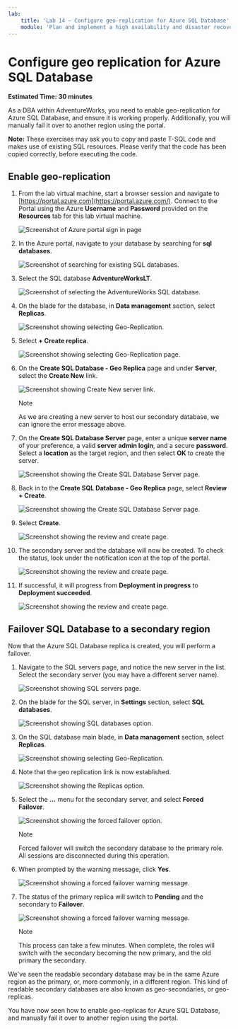 ```yaml
---
lab:
    title: 'Lab 14 – Configure geo-replication for Azure SQL Database'
    module: 'Plan and implement a high availability and disaster recovery solution'
---
```


# Configure geo replication for Azure SQL Database

**Estimated Time: 30 minutes**

As a DBA within AdventureWorks, you need to enable geo-replication for Azure SQL Database, and ensure it is working properly. Additionally, you will manually fail it over to another region using the portal.

**Note:** These exercises may ask you to copy and paste T-SQL code and makes use of existing SQL resources. Please verify that the code has been copied correctly, before executing the code.

## Enable geo-replication

1. From the lab virtual machine, start a browser session and navigate to [https://portal.azure.com](https://portal.azure.com/). Connect to the Portal using the Azure **Username** and **Password** provided on the **Resources** tab for this lab virtual machine.

    ![Screenshot of Azure portal sign in page](../images/dp-300-module-01-lab-01.png)

1. In the Azure portal, navigate to your database by searching for **sql databases**.

    ![Screenshot of searching for existing SQL databases.](../images/dp-300-module-13-lab-03.png)

1. Select the SQL database **AdventureWorksLT**.

    ![Screenshot of selecting the AdventureWorks SQL database.](../images/dp-300-module-13-lab-04.png)

1. On the blade for the database, in **Data management** section, select **Replicas**.

    ![Screenshot showing selecting Geo-Replication.](../images/dp-300-module-14-lab-01.png)

1. Select **+ Create replica**.

    ![Screenshot showing selecting Geo-Replication page.](../images/dp-300-module-14-lab-02.png)

1. On the **Create SQL Database - Geo Replica** page and under **Server**, select the **Create New** link.

    ![Screenshot showing Create New server link.](../images/dp-300-module-14-lab-03.png)

    >[!NOTE]
    > As we are creating a new server to host our secondary database, we can ignore the error message above.

1. On the **Create SQL Database Server** page, enter a unique **server name** of your preference, a valid **server admin login**, and a secure **password**. Select a **location** as the target region, and then select **OK** to create the server.

    ![Screenshot showing the Create SQL Database Server page.](../images/dp-300-module-14-lab-04.png)

1. Back in to the **Create SQL Database - Geo Replica** page, select **Review + Create**.

    ![Screenshot showing the Create SQL Database Server page.](../images/dp-300-module-14-lab-05.png)

1. Select **Create**.

    ![Screenshot showing the review and create page.](../images/dp-300-module-14-lab-06.png)

1. The secondary server and the database will now be created. To check the status, look under the notification icon at the top of the portal. 

    ![Screenshot showing the review and create page.](../images/dp-300-module-14-lab-07.png)

1. If successful, it will progress from **Deployment in progress** to **Deployment succeeded**.

    ![Screenshot showing the review and create page.](../images/dp-300-module-14-lab-08.png)

## Failover SQL Database to a secondary region

Now that the Azure SQL Database replica is created, you will perform a failover.

1. Navigate to the SQL servers page, and notice the new server in the list. Select the secondary server (you may have a different server name).

    ![Screenshot showing SQL servers page.](../images/dp-300-module-14-lab-09.png)

1. On the blade for the SQL server, in **Settings** section, select **SQL databases**.

    ![Screenshot showing SQL databases option.](../images/dp-300-module-14-lab-10.png)

1. On the SQL database main blade, in **Data management** section, select **Replicas**.

    ![Screenshot showing selecting Geo-Replication.](../images/dp-300-module-14-lab-01.png)

1. Note that the geo replication link is now established.

    ![Screenshot showing the Replicas option.](../images/dp-300-module-14-lab-11.png)

1. Select the **...** menu for the secondary server, and select **Forced Failover**.

    ![Screenshot showing the forced failover option.](../images/dp-300-module-14-lab-12.png)

    > [!NOTE]
    > Forced failover will switch the secondary database to the primary role. All sessions are disconnected during this operation.

1. When prompted by the warning message, click **Yes**.

    ![Screenshot showing a forced failover warning message.](../images/dp-300-module-14-lab-13.png)

1. The status of the primary replica will switch to **Pending** and the secondary to **Failover**. 

    ![Screenshot showing a forced failover warning message.](../images/dp-300-module-14-lab-14.png)

    > [!NOTE]
    > This process can take a few minutes. When complete, the roles will switch with the secondary becoming the new primary, and the old primary the secondary.

We've seen the readable secondary database may be in the same Azure region as the primary, or, more commonly, in a different region. This kind of readable secondary databases are also known as geo-secondaries, or geo-replicas.

You have now seen how to enable geo-replicas for Azure SQL Database, and manually fail it over to another region using the portal.
